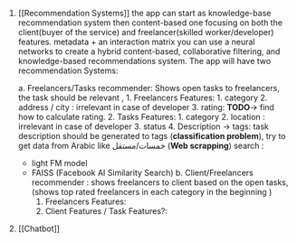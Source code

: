 1. [[Recommendation Systems]] 
	the app can start as knowledge-base recommendation system then
	content-based one focusing on both the client(buyer of the service)
	and freelancer(skilled worker/developer) features.
	metadata + an interaction matrix you can use a neural networks to create 
		a hybrid content-based, collaborative filtering, and knowledge-based recommendations system.
	The app will have two recommendation Systems:
	
	a. Freelancers/Tasks recommender: Shows open tasks to freelancers, the task should be relevant , 
		1. Freelancers Features:
			1. category
			2. address / city : irrelevant in case of developer
			3. rating: **TODO**-> find how to calculate rating.
		2. Tasks Features:
			1. category
			2. location : irrelevant in case of developer
			3. status
			4. Description -> tags: task description should be generated to tags (**classification problem**), try to get data from Arabic like خمسات/مستقل (**Web scrapping**)
	search :
	- light FM model
	- FAISS (Facebook AI Similarity Search)
	b. Client/Freelancers recommender : shows freelancers to client based on the open tasks, (shows top rated freelancers in each category in the beginning )
		1. Freelancers Features:
		2. Client Features / Task Features?:
		
1. [[Chatbot]]